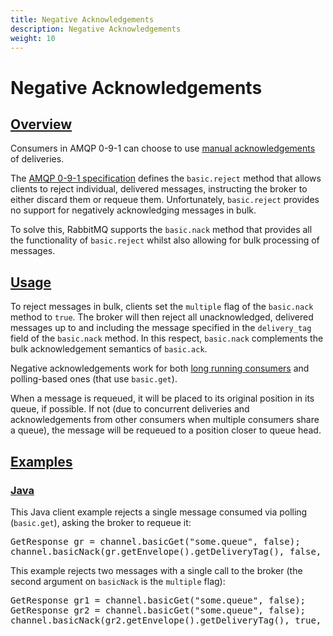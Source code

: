 ```yaml
---
title: Negative Acknowledgements
description: Negative Acknowledgements
weight: 10
---
```


<!--
Copyright (c) 2007-2023 VMware, Inc. or its affiliates.

All rights reserved. This program and the accompanying materials
are made available under the terms of the under the Apache License,
Version 2.0 (the "License”); you may not use this file except in compliance
with the License. You may obtain a copy of the License at

https://www.apache.org/licenses/LICENSE-2.0

Unless required by applicable law or agreed to in writing, software
distributed under the License is distributed on an "AS IS" BASIS,
WITHOUT WARRANTIES OR CONDITIONS OF ANY KIND, either express or implied.
See the License for the specific language governing permissions and
limitations under the License.
-->

# Negative Acknowledgements

## <a id="overview" class="anchor" href="#overview">Overview</a>

Consumers in AMQP 0-9-1 can choose to use [manual acknowledgements](./confirms.html)
of deliveries.

The [AMQP 0-9-1 specification](./specification.html) defines the `basic.reject`
method that allows clients to reject individual, delivered
messages, instructing the broker to either discard them or
requeue them. Unfortunately, `basic.reject`
provides no support for negatively acknowledging messages in
bulk.

To solve this, RabbitMQ supports the `basic.nack`
method that provides all the functionality of
`basic.reject` whilst also allowing for bulk
processing of messages.


## <a id="usage" class="anchor" href="#usage">Usage</a>

To reject messages in bulk, clients set the `multiple` flag of the `basic.nack`
method to `true`. The broker will then reject all
unacknowledged, delivered messages up to and including the
message specified in the `delivery_tag` field of the `basic.nack` method. In this respect,
`basic.nack` complements the bulk acknowledgement semantics of `basic.ack`.

Negative acknowledgements work for both [long running consumers](./consumers.html)
and polling-based ones (that use `basic.get`).

When a message is requeued, it will be placed to its original
position in its queue, if possible. If not (due to concurrent
deliveries and acknowledgements from other consumers when
multiple consumers share a queue), the message will be requeued
to a position closer to queue head.

## <a id="examples" class="anchor" href="#examples">Examples</a>

### <a id="java-examples" class="anchor" href="#java-examples">Java</a>

This Java client example rejects a single message consumed via polling (`basic.get`),
asking the broker to requeue it:

<pre class="lang-java">
GetResponse gr = channel.basicGet("some.queue", false);
channel.basicNack(gr.getEnvelope().getDeliveryTag(), false, true);
</pre>

This example rejects two messages with a single call to
the broker (the second argument on
`basicNack` is the `multiple` flag):

<pre class="lang-java">
GetResponse gr1 = channel.basicGet("some.queue", false);
GetResponse gr2 = channel.basicGet("some.queue", false);
channel.basicNack(gr2.getEnvelope().getDeliveryTag(), true, true);
</pre>
